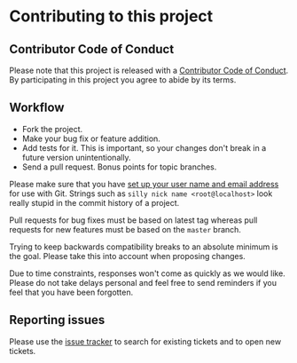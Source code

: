# Contributing to this project

## Contributor Code of Conduct

Please note that this project is released with a
[Contributor Code of Conduct](CODE_OF_CONDUCT.md).
By participating in this project you agree to abide by its terms.

## Workflow

* Fork the project.
* Make your bug fix or feature addition.
* Add tests for it. This is important, so your changes don't break
  in a future version unintentionally.
* Send a pull request. Bonus points for topic branches.

Please make sure that you have [set up your user name and email address](http://git-scm.com/book/en/v2/Getting-Started-First-Time-Git-Setup)
for use with Git. Strings such as `silly nick name <root@localhost>`
look really stupid in the commit history of a project.

Pull requests for bug fixes must be based on latest tag whereas pull
requests for new features must be based on the `master` branch.

Trying to keep backwards compatibility breaks to an absolute minimum is
the goal. Please take this into account when proposing changes.

Due to time constraints, responses won't come as quickly as we would
like. Please do not take delays personal and feel free to send reminders
if you feel that you have been forgotten.

## Reporting issues

Please use the [issue tracker](https://github.com/sjorek/phpunit-shell-completion/issues)
to search for existing tickets and to open new tickets.
